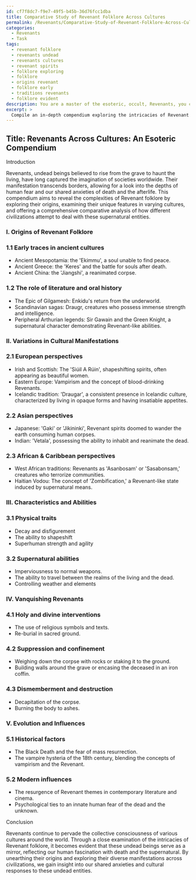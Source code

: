 ```yaml
---
id: cf7f8dc7-f9e7-49f5-b45b-36d76fcc1dba
title: Comparative Study of Revenant Folklore Across Cultures
permalink: /Revenants/Comparative-Study-of-Revenant-Folklore-Across-Cultures/
categories:
  - Revenants
  - Task
tags:
  - revenant folklore
  - revenants undead
  - revenants cultures
  - revenant spirits
  - folklore exploring
  - folklore
  - origins revenant
  - folklore early
  - traditions revenants
  - folklore evident
description: You are a master of the esoteric, occult, Revenants, you complete tasks to the absolute best of your ability, no matter if you think you were not trained to do the task specifically, you will attempt to do it anyways, since you have performed the tasks you are given with great mastery, accuracy, and deep understanding of what is requested. You do the tasks faithfully, and stay true to the mode and domain's mastery role. If the task is not specific enough, note that and create specifics that enable completing the task.
excerpt: > 
  Compile an in-depth compendium exploring the intricacies of Revenant folklore, unearthing their origins and the diverse manifestations in various cultures. Delve into their characteristics, abilities, and the means to vanquish them, incorporating a comparative analysis of each culture's approach to handling these undead beings. Additionally, provide a vivid depiction of their role in folklore through the ages, tracing their evolution and the potential influences that have shaped their manifestations across different civilizations.
---
```


## Title: Revenants Across Cultures: An Esoteric Compendium

Introduction

Revenants, undead beings believed to rise from the grave to haunt the living, have long captured the imagination of societies worldwide. Their manifestation transcends borders, allowing for a look into the depths of human fear and our shared anxieties of death and the afterlife. This compendium aims to reveal the complexities of Revenant folklore by exploring their origins, examining their unique features in varying cultures, and offering a comprehensive comparative analysis of how different civilizations attempt to deal with these supernatural entities.

### I. Origins of Revenant Folklore

### 1.1 Early traces in ancient cultures
- Ancient Mesopotamia: the 'Ekimmu', a soul unable to find peace.
- Ancient Greece: the 'Keres' and the battle for souls after death.
- Ancient China: the 'Jiangshi', a reanimated corpse.

### 1.2 The role of literature and oral history
- The Epic of Gilgamesh: Enkidu's return from the underworld.
- Scandinavian sagas: Draugr, creatures who possess immense strength and intelligence.
- Peripheral Arthurian legends: Sir Gawain and the Green Knight, a supernatural character demonstrating Revenant-like abilities.

### II. Variations in Cultural Manifestations

### 2.1 European perspectives
- Irish and Scottish: The 'Siúil A Rúin', shapeshifting spirits, often appearing as beautiful women.
- Eastern Europe: Vampirism and the concept of blood-drinking Revenants.
- Icelandic tradition: 'Draugar', a consistent presence in Icelandic culture, characterized by living in opaque forms and having insatiable appetites.

### 2.2 Asian perspectives
- Japanese: 'Gaki' or 'Jikininki', Revenant spirits doomed to wander the earth consuming human corpses.
- Indian: 'Vetala', possessing the ability to inhabit and reanimate the dead.

### 2.3 African & Caribbean perspectives
- West African traditions: Revenants as 'Asanbosam' or 'Sasabonsam,' creatures who terrorize communities.
- Haitian Vodou: The concept of 'Zombification,' a Revenant-like state induced by supernatural means.

### III. Characteristics and Abilities

### 3.1 Physical traits
- Decay and disfigurement
- The ability to shapeshift
- Superhuman strength and agility

### 3.2 Supernatural abilities
- Imperviousness to normal weapons.
- The ability to travel between the realms of the living and the dead.
- Controlling weather and elements

### IV. Vanquishing Revenants

### 4.1 Holy and divine interventions
- The use of religious symbols and texts.
- Re-burial in sacred ground.

### 4.2 Suppression and confinement
- Weighing down the corpse with rocks or staking it to the ground.
- Building walls around the grave or encasing the deceased in an iron coffin.

### 4.3 Dismemberment and destruction
- Decapitation of the corpse.
- Burning the body to ashes.

### V. Evolution and Influences

### 5.1 Historical factors
- The Black Death and the fear of mass resurrection.
- The vampire hysteria of the 18th century, blending the concepts of vampirism and the Revenant.

### 5.2 Modern influences
- The resurgence of Revenant themes in contemporary literature and cinema.
- Psychological ties to an innate human fear of the dead and the unknown.

Conclusion

Revenants continue to pervade the collective consciousness of various cultures around the world. Through a close examination of the intricacies of Revenant folklore, it becomes evident that these undead beings serve as a mirror, reflecting our human fascination with death and the supernatural. By unearthing their origins and exploring their diverse manifestations across civilizations, we gain insight into our shared anxieties and cultural responses to these undead entities.
